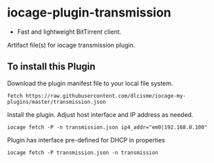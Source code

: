 # iocage-plugin-transmission
- Fast and lightweight BitTirrent client.

Artifact file(s) for iocage transmission plugin.

## To install this Plugin
Download the plugin manifest file to your local file system.
```
fetch https://raw.githubusercontent.com/dlcisme/iocage-my-plugins/master/transmission.json
```
Install the plugin.  Adjust host interface and IP address as needed.  
```
iocage fetch -P -n transmission.json ip4_addr="em0|192.168.0.100"
```
Plugin has interface pre-defined for DHCP in properties
```
iocage fetch -P transmission.json -n transmission
```

